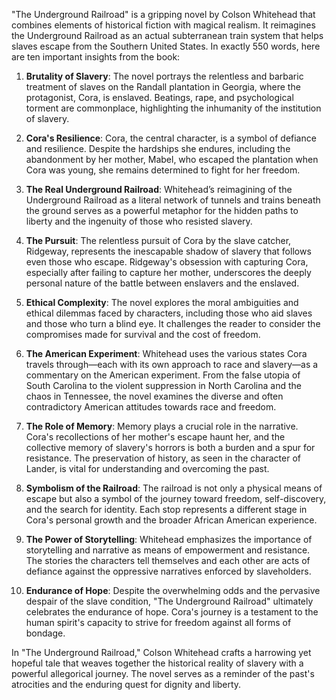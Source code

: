 "The Underground Railroad" is a gripping novel by Colson Whitehead that combines elements of historical fiction with magical realism. It reimagines the Underground Railroad as an actual subterranean train system that helps slaves escape from the Southern United States. In exactly 550 words, here are ten important insights from the book:

1. **Brutality of Slavery**: The novel portrays the relentless and barbaric treatment of slaves on the Randall plantation in Georgia, where the protagonist, Cora, is enslaved. Beatings, rape, and psychological torment are commonplace, highlighting the inhumanity of the institution of slavery.

2. **Cora's Resilience**: Cora, the central character, is a symbol of defiance and resilience. Despite the hardships she endures, including the abandonment by her mother, Mabel, who escaped the plantation when Cora was young, she remains determined to fight for her freedom.

3. **The Real Underground Railroad**: Whitehead’s reimagining of the Underground Railroad as a literal network of tunnels and trains beneath the ground serves as a powerful metaphor for the hidden paths to liberty and the ingenuity of those who resisted slavery.

4. **The Pursuit**: The relentless pursuit of Cora by the slave catcher, Ridgeway, represents the inescapable shadow of slavery that follows even those who escape. Ridgeway's obsession with capturing Cora, especially after failing to capture her mother, underscores the deeply personal nature of the battle between enslavers and the enslaved.

5. **Ethical Complexity**: The novel explores the moral ambiguities and ethical dilemmas faced by characters, including those who aid slaves and those who turn a blind eye. It challenges the reader to consider the compromises made for survival and the cost of freedom.

6. **The American Experiment**: Whitehead uses the various states Cora travels through—each with its own approach to race and slavery—as a commentary on the American experiment. From the false utopia of South Carolina to the violent suppression in North Carolina and the chaos in Tennessee, the novel examines the diverse and often contradictory American attitudes towards race and freedom.

7. **The Role of Memory**: Memory plays a crucial role in the narrative. Cora's recollections of her mother's escape haunt her, and the collective memory of slavery's horrors is both a burden and a spur for resistance. The preservation of history, as seen in the character of Lander, is vital for understanding and overcoming the past.

8. **Symbolism of the Railroad**: The railroad is not only a physical means of escape but also a symbol of the journey toward freedom, self-discovery, and the search for identity. Each stop represents a different stage in Cora's personal growth and the broader African American experience.

9. **The Power of Storytelling**: Whitehead emphasizes the importance of storytelling and narrative as means of empowerment and resistance. The stories the characters tell themselves and each other are acts of defiance against the oppressive narratives enforced by slaveholders.

10. **Endurance of Hope**: Despite the overwhelming odds and the pervasive despair of the slave condition, "The Underground Railroad" ultimately celebrates the endurance of hope. Cora's journey is a testament to the human spirit's capacity to strive for freedom against all forms of bondage.

In "The Underground Railroad," Colson Whitehead crafts a harrowing yet hopeful tale that weaves together the historical reality of slavery with a powerful allegorical journey. The novel serves as a reminder of the past's atrocities and the enduring quest for dignity and liberty.